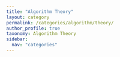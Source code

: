 ```yaml
---
title: "Algorithm Theory"
layout: category
permalink: /categories/algorithm/theory/
author_profile: true
taxonomy: Algorithm Theory
sidebar:
  nav: "categories"
---
```

